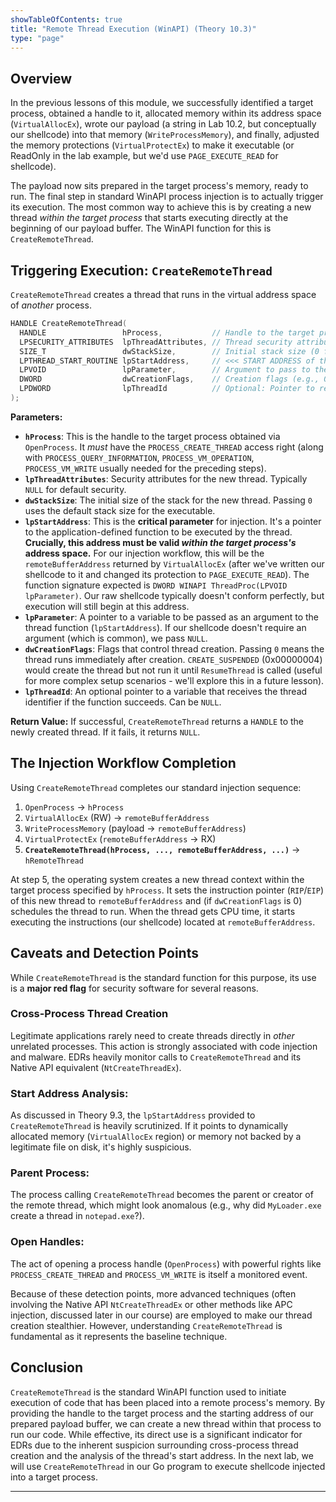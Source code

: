 ```yaml
---
showTableOfContents: true
title: "Remote Thread Execution (WinAPI) (Theory 10.3)"
type: "page"
---
```

## Overview

In the previous lessons of this module, we successfully identified a target process, obtained a handle to it, allocated memory within its address space (`VirtualAllocEx`), wrote our payload (a string in Lab 10.2, but conceptually our shellcode) into that memory (`WriteProcessMemory`), and finally, adjusted the memory protections (`VirtualProtectEx`) to make it executable (or ReadOnly in the lab example, but we'd use `PAGE_EXECUTE_READ` for shellcode).

The payload now sits prepared in the target process's memory, ready to run. The final step in standard WinAPI process injection is to actually trigger its execution. The most common way to achieve this is by creating a new thread *within the target process* that starts executing directly at the beginning of our payload buffer. The WinAPI function for this is `CreateRemoteThread`.

## Triggering Execution: `CreateRemoteThread`

`CreateRemoteThread` creates a thread that runs in the virtual address space of *another* process.

```c++
HANDLE CreateRemoteThread(
  HANDLE                 hProcess,           // Handle to the target process
  LPSECURITY_ATTRIBUTES  lpThreadAttributes, // Thread security attributes (usually NULL)
  SIZE_T                 dwStackSize,        // Initial stack size (0 for default)
  LPTHREAD_START_ROUTINE lpStartAddress,     // <<< START ADDRESS of the thread function
  LPVOID                 lpParameter,        // Argument to pass to the thread function
  DWORD                  dwCreationFlags,    // Creation flags (e.g., 0 to run immediately)
  LPDWORD                lpThreadId          // Optional: Pointer to receive thread ID
);
````

**Parameters:**

- **`hProcess`**: This is the handle to the target process obtained via `OpenProcess`. It _must_ have the `PROCESS_CREATE_THREAD` access right (along with `PROCESS_QUERY_INFORMATION`, `PROCESS_VM_OPERATION`, `PROCESS_VM_WRITE` usually needed for the preceding steps).
- **`lpThreadAttributes`**: Security attributes for the new thread. Typically `NULL` for default security.
- **`dwStackSize`**: The initial size of the stack for the new thread. Passing `0` uses the default stack size for the executable.
- **`lpStartAddress`**: This is the **critical parameter** for injection. It's a pointer to the application-defined function to be executed by the thread. **Crucially, this address must be valid _within the target process's_ address space.** For our injection workflow, this will be the `remoteBufferAddress` returned by `VirtualAllocEx` (after we've written our shellcode to it and changed its protection to `PAGE_EXECUTE_READ`). The function signature expected is `DWORD WINAPI ThreadProc(LPVOID lpParameter)`. Our raw shellcode typically doesn't conform perfectly, but execution will still begin at this address.
- **`lpParameter`**: A pointer to a variable to be passed as an argument to the thread function (`lpStartAddress`). If our shellcode doesn't require an argument (which is common), we pass `NULL`.
- **`dwCreationFlags`**: Flags that control thread creation. Passing `0` means the thread runs immediately after creation. `CREATE_SUSPENDED` (0x00000004) would create the thread but not run it until `ResumeThread` is called (useful for more complex setup scenarios - we'll explore this in a future lesson).
- **`lpThreadId`**: An optional pointer to a variable that receives the thread identifier if the function succeeds. Can be `NULL`.

**Return Value:** If successful, `CreateRemoteThread` returns a `HANDLE` to the newly created thread. If it fails, it returns `NULL`.

## The Injection Workflow Completion

Using `CreateRemoteThread` completes our standard injection sequence:

1. `OpenProcess` -> `hProcess`
2. `VirtualAllocEx` (RW) -> `remoteBufferAddress`
3. `WriteProcessMemory` (payload -> `remoteBufferAddress`)
4. `VirtualProtectEx` (`remoteBufferAddress` -> RX)
5. **`CreateRemoteThread(hProcess, ..., remoteBufferAddress, ...)`** -> `hRemoteThread`

At step 5, the operating system creates a new thread context within the target process specified by `hProcess`. It sets the instruction pointer (`RIP`/`EIP`) of this new thread to `remoteBufferAddress` and (if `dwCreationFlags` is 0) schedules the thread to run. When the thread gets CPU time, it starts executing the instructions (our shellcode) located at `remoteBufferAddress`.

## Caveats and Detection Points

While `CreateRemoteThread` is the standard function for this purpose, its use is a **major red flag** for security software for several reasons.

### **Cross-Process Thread Creation**
Legitimate applications rarely need to create threads directly in _other_ unrelated processes. This action is strongly associated with code injection and malware. EDRs heavily monitor calls to `CreateRemoteThread` and its Native API equivalent (`NtCreateThreadEx`).

### **Start Address Analysis:**
As discussed in Theory 9.3, the `lpStartAddress` provided to `CreateRemoteThread` is heavily scrutinized. If it points to dynamically allocated memory (`VirtualAllocEx` region) or memory not backed by a legitimate file on disk, it's highly suspicious.

### **Parent Process:**
The process calling `CreateRemoteThread` becomes the parent or creator of the remote thread, which might look anomalous (e.g., why did `MyLoader.exe` create a thread in `notepad.exe`?).

### **Open Handles:**
The act of opening a process handle (`OpenProcess`) with powerful rights like `PROCESS_CREATE_THREAD` and `PROCESS_VM_WRITE` is itself a monitored event.


Because of these detection points, more advanced techniques (often involving the Native API `NtCreateThreadEx` or other methods like APC injection, discussed later in our course) are employed to make our thread creation stealthier. However, understanding `CreateRemoteThread` is fundamental as it represents the baseline technique.

## Conclusion

`CreateRemoteThread` is the standard WinAPI function used to initiate execution of code that has been placed into a remote process's memory. By providing the handle to the target process and the starting address of our prepared payload buffer, we can create a new thread within that process to run our code. While effective, its direct use is a significant indicator for EDRs due to the inherent suspicion surrounding cross-process thread creation and the analysis of the thread's start address. In the next lab, we will use `CreateRemoteThread` in our Go program to execute shellcode injected into a target process.


---
